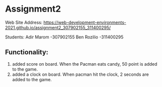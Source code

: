 
# Assignment2

Web Site Address: https://web-development-environments-2021.github.io/assignment2_307902155_311400295/

Students: Adir Marom -307902155
          Ben Rozilio -311400295

## Functionality:

  1. added score on board. When the Pacman eats candy, 50 point is added to the game.
  2. added a clock on board. When pacman hit the clock, 2 seconds are added to the game.
